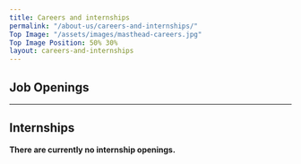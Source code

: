 ```yaml
---
title: Careers and internships
permalink: "/about-us/careers-and-internships/"
Top Image: "/assets/images/masthead-careers.jpg"
Top Image Position: 50% 30%
layout: careers-and-internships
---
```


## Job Openings

<script src='https://www.workable.com/assets/embed.js' type='text/javascript'></script>
<script type='text/javascript' charset='utf-8'>
whr(document).ready(function(){
whr_embed(508866, {detail: 'titles', base: 'jobs', zoom: 'country', grouping: 'none'});
});
</script>
<div id="whr_embed_hook"></div>

---

## Internships

**There are currently no internship openings.**